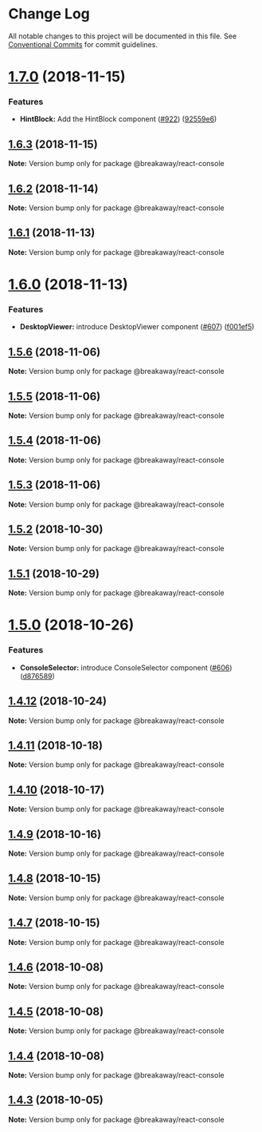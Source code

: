 # Change Log

All notable changes to this project will be documented in this file.
See [Conventional Commits](https://conventionalcommits.org) for commit guidelines.

<a name="1.7.0"></a>
# [1.7.0](https://github.com/patternfly/patternfly-react/compare/@breakaway/react-console@1.6.3...@breakaway/react-console@1.7.0) (2018-11-15)


### Features

* **HintBlock:** Add the HintBlock component ([#922](https://github.com/patternfly/patternfly-react/issues/922)) ([92559e6](https://github.com/patternfly/patternfly-react/commit/92559e6))




<a name="1.6.3"></a>
## [1.6.3](https://github.com/patternfly/patternfly-react/compare/@breakaway/react-console@1.6.2...@breakaway/react-console@1.6.3) (2018-11-15)




**Note:** Version bump only for package @breakaway/react-console

<a name="1.6.2"></a>
## [1.6.2](https://github.com/patternfly/patternfly-react/compare/@breakaway/react-console@1.6.1...@breakaway/react-console@1.6.2) (2018-11-14)




**Note:** Version bump only for package @breakaway/react-console

<a name="1.6.1"></a>
## [1.6.1](https://github.com/patternfly/patternfly-react/compare/@breakaway/react-console@1.6.0...@breakaway/react-console@1.6.1) (2018-11-13)




**Note:** Version bump only for package @breakaway/react-console

<a name="1.6.0"></a>
# [1.6.0](https://github.com/patternfly/patternfly-react/compare/@breakaway/react-console@1.5.6...@breakaway/react-console@1.6.0) (2018-11-13)


### Features

* **DesktopViewer:** introduce DesktopViewer component ([#607](https://github.com/patternfly/patternfly-react/issues/607)) ([f001ef5](https://github.com/patternfly/patternfly-react/commit/f001ef5))




<a name="1.5.6"></a>
## [1.5.6](https://github.com/patternfly/patternfly-react/compare/@breakaway/react-console@1.5.5...@breakaway/react-console@1.5.6) (2018-11-06)




**Note:** Version bump only for package @breakaway/react-console

<a name="1.5.5"></a>
## [1.5.5](https://github.com/patternfly/patternfly-react/compare/@breakaway/react-console@1.5.4...@breakaway/react-console@1.5.5) (2018-11-06)




**Note:** Version bump only for package @breakaway/react-console

<a name="1.5.4"></a>
## [1.5.4](https://github.com/patternfly/patternfly-react/compare/@breakaway/react-console@1.5.2...@breakaway/react-console@1.5.4) (2018-11-06)




**Note:** Version bump only for package @breakaway/react-console

<a name="1.5.3"></a>
## [1.5.3](https://github.com/patternfly/patternfly-react/compare/@breakaway/react-console@1.5.2...@breakaway/react-console@1.5.3) (2018-11-06)




**Note:** Version bump only for package @breakaway/react-console

<a name="1.5.2"></a>
## [1.5.2](https://github.com/patternfly/patternfly-react/compare/@breakaway/react-console@1.5.1...@breakaway/react-console@1.5.2) (2018-10-30)




**Note:** Version bump only for package @breakaway/react-console

<a name="1.5.1"></a>
## [1.5.1](https://github.com/patternfly/patternfly-react/compare/@breakaway/react-console@1.5.0...@breakaway/react-console@1.5.1) (2018-10-29)




**Note:** Version bump only for package @breakaway/react-console

<a name="1.5.0"></a>
# [1.5.0](https://github.com/patternfly/patternfly-react/compare/@breakaway/react-console@1.4.12...@breakaway/react-console@1.5.0) (2018-10-26)


### Features

* **ConsoleSelector:** introduce ConsoleSelector component ([#606](https://github.com/patternfly/patternfly-react/issues/606)) ([d876589](https://github.com/patternfly/patternfly-react/commit/d876589))




<a name="1.4.12"></a>
## [1.4.12](https://github.com/patternfly/patternfly-react/compare/@breakaway/react-console@1.4.11...@breakaway/react-console@1.4.12) (2018-10-24)




**Note:** Version bump only for package @breakaway/react-console

<a name="1.4.11"></a>
## [1.4.11](https://github.com/patternfly/patternfly-react/compare/@breakaway/react-console@1.4.10...@breakaway/react-console@1.4.11) (2018-10-18)




**Note:** Version bump only for package @breakaway/react-console

<a name="1.4.10"></a>
## [1.4.10](https://github.com/patternfly/patternfly-react/compare/@breakaway/react-console@1.4.9...@breakaway/react-console@1.4.10) (2018-10-17)




**Note:** Version bump only for package @breakaway/react-console

<a name="1.4.9"></a>
## [1.4.9](https://github.com/patternfly/patternfly-react/compare/@breakaway/react-console@1.4.8...@breakaway/react-console@1.4.9) (2018-10-16)




**Note:** Version bump only for package @breakaway/react-console

<a name="1.4.8"></a>
## [1.4.8](https://github.com/patternfly/patternfly-react/compare/@breakaway/react-console@1.4.7...@breakaway/react-console@1.4.8) (2018-10-15)




**Note:** Version bump only for package @breakaway/react-console

<a name="1.4.7"></a>
## [1.4.7](https://github.com/patternfly/patternfly-react/compare/@breakaway/react-console@1.4.6...@breakaway/react-console@1.4.7) (2018-10-15)




**Note:** Version bump only for package @breakaway/react-console

<a name="1.4.6"></a>
## [1.4.6](https://github.com/patternfly/patternfly-react/compare/@breakaway/react-console@1.4.5...@breakaway/react-console@1.4.6) (2018-10-08)




**Note:** Version bump only for package @breakaway/react-console

<a name="1.4.5"></a>
## [1.4.5](https://github.com/patternfly/patternfly-react/compare/@breakaway/react-console@1.4.4...@breakaway/react-console@1.4.5) (2018-10-08)




**Note:** Version bump only for package @breakaway/react-console

<a name="1.4.4"></a>
## [1.4.4](https://github.com/patternfly/patternfly-react/compare/@breakaway/react-console@1.4.3...@breakaway/react-console@1.4.4) (2018-10-08)




**Note:** Version bump only for package @breakaway/react-console

<a name="1.4.3"></a>
## [1.4.3](https://github.com/patternfly/patternfly-react/compare/@breakaway/react-console@1.4.2...@breakaway/react-console@1.4.3) (2018-10-05)




**Note:** Version bump only for package @breakaway/react-console
